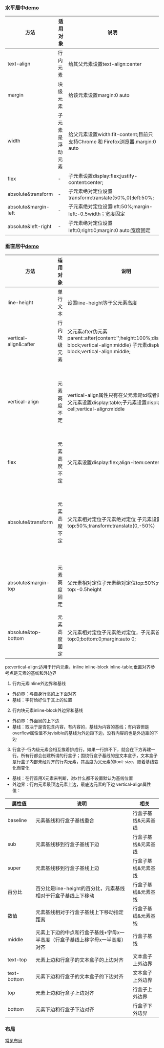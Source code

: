 ### 水平居中[demo](http://jsrun.net/L3gKp/edit)
方法|适用对象|说明
-|-|-
text-align|行内元素|给其父元素设置text-align:center
margin|块级元素|给该元素设置margin:0 auto
width|子元素是浮动元素|给父元素设置width:fit-content;目前只支持Chrome 和 Firefox浏览器.margin:0 auto
flex|-|子元素设置display:flex;justify-content:center;
absolute&transform|-|子元素绝对定位设置transform:translate(50%,0);left:50%;
absolute&margin-left|-|子元素绝对定位设置left:50%;margin-left:-0.5width；宽度固定
absolute&left-right|-|子元素绝对定位设置left:0;right:0;margin:0 auto;宽度固定
### 垂直居中[demo](http://jsrun.net/a3gKp/edit)
方法|适用对象|说明|优点|缺点
-|-|-|-|-
line-height|单行文本|设置line-height等于父元素高度||
vertical-align&::after|行内块级元素|父元素after伪元素parent::after{content:'';height:100%;display:inline-block;vertical-align:middle} 子元素display:inline-block;vertical-align:middle;||
vertical-align|元素高度不定|vertical-align属性只有在父元素是td或者是th时生效,父元素设置display:table;子元素设置display:table-cell;vertical-align:middle|元素可以动态变化高出父元素也不会被截断|IE6-8无效
flex|元素高度不定|父元素设置display:flex;align-item:center;|宽度任意，复杂布局|IE8-9不支持 需要浏览器厂商前缀，渲染不稳定
absolute&transform|元素高度不定|父元素相对定位子元素绝对定位 子元素设置top:50%;transform:translate(0,-50%)|代码量少|IE8不支持，需要浏览器厂商前缀，干扰其他transform效果，文本或者元素边界渲染可能模糊
absolute&margin-top|元素高度固定|父元素相对定位子元素绝对定位top:50%;margin-top:-0.5height|使用所有浏览器|父元素空间不够用，子元素overflow：auto出现滚动条否则不可见
absolute&top-bottom|元素高度固定|父元素相对定位子元素绝对定位，子元素设置top:0;bottom:0;margin:auto 0;||父元素空间不够用子元素会被截断

ps:vertical-align:适用于行内元素，inline inline-block inline-table;垂直对齐参考点是元素的基线和外边界
  1. 行内元素inline外边界和基线
  - 外边界：与自身行高的上下面对齐
  - 基线：字符恰好位于其上的位置
  2. 行内块元素inline-block外边界和基线
  - 外边界：外面局的上下边
  - 基线：取决于是否包含内容，有内容的，基线为内容的基线；有内容但是overflow属性值不为visible的基线为外边距下边，没有内容的也是外边距的下边
  3. 行盒子-行内级元素会相互挨着排成行。如果一行排不下，就会在下方再建一行。所有行都会创建所谓的行盒子；围绕行盒子基线的是文本盒子，文本盒子是行盒子内部未经对齐的行内元素，其高度为父元素的font-size，随着基线变化而变化
  - 基线：在行首用X元素来判断，对x什么都不设置默认为基线位置
  - 外边界：行内元素最顶边元素上边，最底边元素的下边
  vertical-align属性值：
  
  属性值|说明|相关
  -|-|-
  baseline|元素基线和行盒子基线重合|行盒子基线&元素基线
  sub|元素基线移到行盒子基线下边|行盒子基线&元素基线
  super|元素基线移到行盒子基线上边|行盒子基线&元素基线
  百分比|百分比是line-height的百分比，元素基线相对于行盒子基线上下移动|行盒子基线&元素基线
  数值|元素基线相对于行盒子基线上下移动指定距离|行盒子基线&元素基线
  middle|元素上下边的中点和行盒子基线+字母x一半高度（行盒子基线上移字母x一半高度）对齐|行盒子基线
  text-top|元素上边和行盒子的文本盒子的上边对齐|文本盒子上外边界
  text-bottom|元素下边和行盒子的文本盒子的下边对齐|文本盒子上外边界
  top|元素上边和行盒子上边对齐|行盒子上外边界
  bottom|元素下边和行盒子下边对齐|行盒子下外边界
### 布局
[常见布局](https://www.sweet-kk.top/css-layout/#/)
